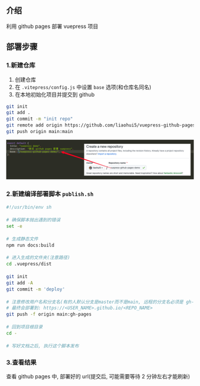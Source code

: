 ## 介绍

利用 github pages 部署 vuepress 项目

## 部署步骤

### 1.新建仓库

1. 创建仓库
2. 在 `.vitepress/config.js` 中设置 `base` 选项(和仓库名同名)
3. 在本地初始化项目并提交到 github

```sh
git init
git add .
git commit -m "init repo"
git remote add origin https://github.com/liaohui5/vuepress-github-pages-demo
git push origin main:main
```

![](https://raw.githubusercontent.com/liaohui5/images/main/images/202209302347575.png)

### 2.新建编译部署脚本 `publish.sh`

```sh
#!/usr/bin/env sh

# 确保脚本抛出遇到的错误
set -e

# 生成静态文件
npm run docs:build

# 进入生成的文件夹(注意路径)
cd .vuepress/dist

git init
git add -A
git commit -m 'deploy'

# 注意修改用户名和分支名(有的人默认分支是master而不是main, 远程的分支名必须是 gh-pages)
# 最终会部署到: https://<USER_NAME>.github.io/<REPO_NAME>
git push -f origin main:gh-pages

# 回到项目根目录
cd -

# 写好文档之后, 执行这个脚本发布
```

### 3.查看结果

查看 github pages 中, 部署好的 url(提交后, 可能需要等待 2 分钟左右才能刷新)
